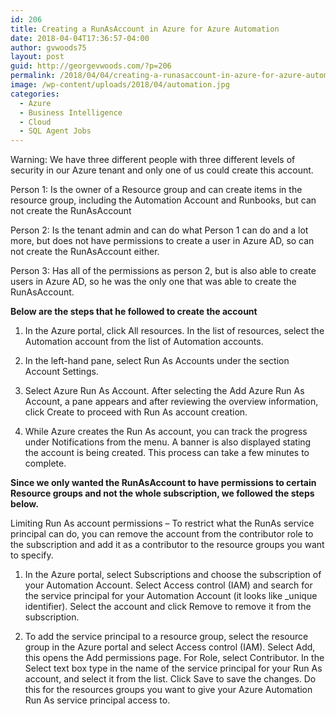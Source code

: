 ```yaml
---
id: 206
title: Creating a RunAsAccount in Azure for Azure Automation
date: 2018-04-04T17:36:57-04:00
author: gvwoods75
layout: post
guid: http://georgevwoods.com/?p=206
permalink: /2018/04/04/creating-a-runasaccount-in-azure-for-azure-automation/
image: /wp-content/uploads/2018/04/automation.jpg
categories:
  - Azure
  - Business Intelligence
  - Cloud
  - SQL Agent Jobs
---
```

Warning: We have three different people with three different levels of security in our Azure tenant and only one of us could create this account.

Person 1: Is the owner of a Resource group and can create items in the resource group, including the Automation Account and Runbooks, but can not create the RunAsAccount

Person 2: Is the tenant admin and can do what Person 1 can do and a lot more, but does not have permissions to create a user in Azure AD, so can not create the RunAsAccount either.

Person 3: Has all of the permissions as person 2, but is also able to create users in Azure AD, so he was the only one that was able to create the RunAsAccount.

**Below are the steps that he followed to create the account**

1. In the Azure portal, click All resources. In the list of resources, select the Automation account from the list of Automation accounts.

2. In the left-hand pane, select Run As Accounts under the section Account Settings.

3. Select Azure Run As Account. After selecting the Add Azure Run As Account, a pane appears and after reviewing the overview information, click Create to proceed with Run As account creation.

4. While Azure creates the Run As account, you can track the progress under Notifications from the menu. A banner is also displayed stating the account is being created. This process can take a few minutes to complete.

**Since we only wanted the RunAsAccount to have permissions to certain Resource groups and not the whole subscription, we followed the steps below.**

Limiting Run As account permissions &#8211; To restrict what the RunAs service principal can do, you can remove the account from the contributor role to the subscription and add it as a contributor to the resource groups you want to specify.

1. In the Azure portal, select Subscriptions and choose the subscription of your Automation Account. Select Access control (IAM) and search for the service principal for your Automation Account (it looks like _unique identifier). Select the account and click Remove to remove it from the subscription.

2. To add the service principal to a resource group, select the resource group in the Azure portal and select Access control (IAM). Select Add, this opens the Add permissions page. For Role, select Contributor. In the Select text box type in the name of the service principal for your Run As account, and select it from the list. Click Save to save the changes. Do this for the resources groups you want to give your Azure Automation Run As service principal access to.

&nbsp;

&nbsp;

&nbsp;